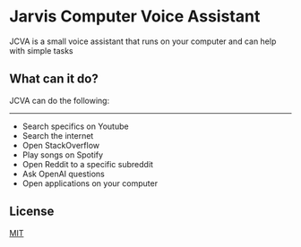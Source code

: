 # Jarvis Computer Voice Assistant

JCVA is a small voice assistant that runs on your computer and can help with simple tasks


## What can it do?

JCVA can do the following: 
***
* Search specifics on Youtube
* Search the internet
* Open StackOverflow
* Play songs on Spotify
* Open Reddit to a specific subreddit
* Ask OpenAI questions
* Open applications on your computer

## License

[MIT](https://choosealicense.com/licenses/mit/)